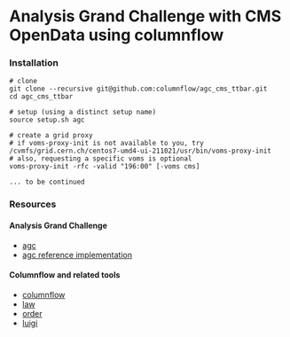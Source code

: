 # Analysis Grand Challenge with CMS OpenData using columnflow

### Installation

```shell
# clone
git clone --recursive git@github.com:columnflow/agc_cms_ttbar.git
cd agc_cms_ttbar

# setup (using a distinct setup name)
source setup.sh agc

# create a grid proxy
# if voms-proxy-init is not available to you, try /cvmfs/grid.cern.ch/centos7-umd4-ui-211021/usr/bin/voms-proxy-init
# also, requesting a specific voms is optional
voms-proxy-init -rfc -valid "196:00" [-voms cms]

... to be continued
```

### Resources

#### Analysis Grand Challenge

- [agc](https://iris-hep.org/projects/agc.html)
- [agc reference implementation](https://github.com/iris-hep/analysis-grand-challenge/tree/main/analyses/cms-open-data-ttbar)

#### Columnflow and related tools

- [columnflow](https://github.com/uhh-cms/columnflow)
- [law](https://github.com/riga/law)
- [order](https://github.com/riga/order)
- [luigi](https://github.com/spotify/luigi)
